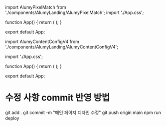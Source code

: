 import AlumyPixelMatch from './components/AlumyLanding/AlumyPixelMatch';
import './App.css';

function App() {
  return (
    <AlumyPixelMatch />
  );
}

export default App;



import AlumyContentConfigV4 from './components/AlumyLanding/AlumyContentConfigV4';

import './App.css';

function App() {
  return (
    <AlumyContentConfigV4 />
  );
}

export default App;


# 수정 사항 commit 반영 방법
git add .
git commit -m "메인 페이지 디자인 수정"
git push origin main
npm run deploy